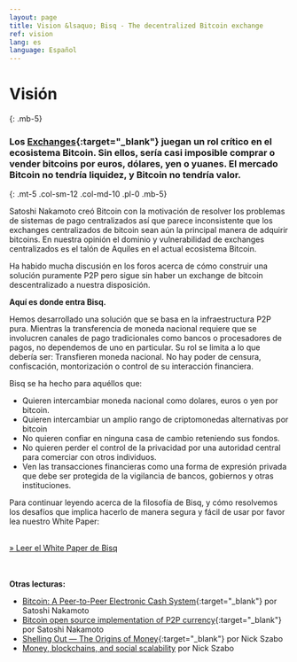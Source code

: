 ```yaml
---
layout: page
title: Vision &lsaquo; Bisq - The decentralized Bitcoin exchange
ref: vision
lang: es
language: Español
---
```

# Visión
{: .mb-5}

### Los [Exchanges](https://en.wikipedia.org/wiki/Bitcoin_exchange#List_of_Bitcoin_Exchanges){:target="_blank"} juegan un rol crítico en el ecosistema Bitcoin. Sin ellos, sería casi imposible comprar o vender bitcoins por euros, dólares, yen o yuanes. El mercado Bitcoin no tendría liquidez, y Bitcoin no tendría valor.
{: .mt-5 .col-sm-12 .col-md-10 .pl-0 .mb-5}



<div class="row mb-sm-4 mb-md-0 col-sm-12 col-md-8">

<p>Satoshi Nakamoto creó Bitcoin con la motivación de resolver los problemas de sistemas de pago centralizados así que parece inconsistente que los exchanges centralizados de bitcoin sean aún la principal manera de adquirir bitcoins. En nuestra opinión el dominio y vulnerabilidad de exchanges centralizados es el talón de Aquiles en el actual ecosistema Bitcoin. </p>

<p>Ha habido mucha discusión en los foros acerca de cómo construir una solución puramente P2P pero sigue sin haber un exchange de bitcoin descentralizado  a nuestra disposición.</p>

<p>
<strong>Aquí es donde entra Bisq.</strong></p>

<p>Hemos desarrollado una solución que se basa en la infraestructura P2P pura. Mientras la transferencia de moneda nacional requiere que se involucren canales de pago tradicionales como bancos o procesadores de pagos, no dependemos de uno en particular. Su rol se limita a lo que debería ser: Transfieren moneda nacional. No hay poder de censura, confiscación, montorización o control de su interacción financiera.</p>

<p>Bisq se ha hecho para aquéllos que:</p>

<ul>
  <li>Quieren intercambiar moneda nacional como dolares, euros o yen por bitcoin.</li>
  <li>Quieren intercambiar un amplio rango de criptomonedas alternativas por bitcoin</li>
  <li>No quieren confiar en ninguna casa de cambio reteniendo sus fondos.</li>
  <li>No quieren perder el control de la privacidad por una autoridad central para comerciar con otros individuos.</li>
  <li>Ven las transacciones financieras como una forma de expresión privada que debe ser protegida de la vigilancia de bancos, gobiernos y otras instituciones.</li>
</ul>

<p>Para continuar leyendo acerca de la filosofía de Bisq, y cómo resolvemos los desafíos que implica hacerlo de manera segura y fácil de usar por favor lea nuestro White Paper:</p>

<p><br>
<a href="https://docs.bisq.network/exchange/whitepaper.html" target="_blank" rel="noopener">» Leer el White Paper de Bisq</a></p>

</div>




<br><br>
**Otras lecturas:**

 - [Bitcoin: A Peer-to-Peer Electronic Cash System](https://bitcoin.org/bitcoin.pdf){:target="_blank"} por Satoshi Nakamoto
 - [Bitcoin open source implementation of P2P currency](http://p2pfoundation.ning.com/forum/topics/bitcoin-open-source){:target="_blank"} por Satoshi Nakamoto
 - [Shelling Out &#8212; The Origins of Money](http://web.archive.org/web/20160921140955/http://szabo.best.vwh.net/shell.html){:target="_blank"} por Nick Szabo
 - [Money, blockchains, and social scalability](http://unenumerated.blogspot.com/2017/02/money-blockchains-and-social-scalability.html) por Nick Szabo

